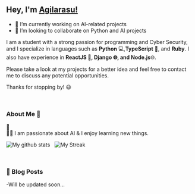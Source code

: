 
## Hey, I'm [Agilarasu!](https://agilarasu.github.io) 


- 🔭 I’m currently working on AI-related projects
- 🌱 I’m looking to collaborate on Python and AI projects
<!-- 🤔 I’m looking for help with ...
- 💬 Ask me about ...
- 📫 How to reach me: ...
- 😄 Pronouns: ...
- ⚡ Fun fact: ...
-->


I am a student with a strong passion for programming and Cyber Security, and I specialize in languages such as **Python** 💻,**TypeScript** 💎, and **Ruby**. I also have experience in **ReactJS 🌟, Django 🌐, and Node.js**🌐.


Please take a look at my projects for a better idea and feel free to contact me to discuss any potential opportunities.

Thanks for stopping by! 😃
    
</div>
 


<br />

### About Me 🚀
🌱  </br>
👨‍💻  I am passionate about AI & I enjoy learning new things. </br>


![My github stats](https://github-readme-stats.vercel.app/api?username=agilarasu&show_icons=true&hide_border=true)&nbsp;&nbsp;
![My Streak](http://github-readme-streak-stats.herokuapp.com?user=agilarasu&theme=github-dark&date_format=j%20M%5B%20Y%5D&border=FFFFFF&ring=4C8EDA&stroke=FFFFFF&dates=1D64D0)  

<br />


### 📕 Blog Posts
-Will be updated soon...
